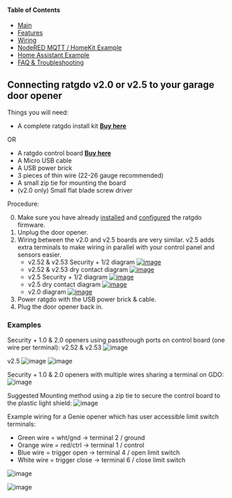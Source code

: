 #### Table of Contents
- [Main](index.md)
- [Features](01_features.md)
- [Wiring](03_wiring.md)
- [NodeRED MQTT / HomeKit Example](04_nodered_example.md)
- [Home Assistant Example](05_homeassistant_example.md)
- [FAQ & Troubleshooting](09_faq.md)
## Connecting ratgdo v2.0 or v2.5 to your garage door opener

Things you will need:

* A complete ratgdo install kit **[Buy here](https://square.link/u/FKqlMSWT)**

OR

* A ratgdo control board **[Buy here](https://square.link/u/B5pW7OZW)**
* A Micro USB cable
* A USB power brick
* 3 pieces of thin wire (22-26 gauge recommended)
* A small zip tie for mounting the board
* (v2.0 only) Small flat blade screw driver

Procedure:

0. Make sure you have already [installed](flash.html) and [configured](02_configuration.md) the ratgdo firmware.
1. Unplug the door opener.
1. Wiring between the v2.0 and v2.5 boards are very similar. v2.5 adds extra terminals to make wiring in parallel with your control panel and sensors easier.
	* v2.52 &amp; v2.53 Security + 1/2 diagram <a href="https://user-images.githubusercontent.com/4663918/288449523-9ddf3da2-9eac-4be0-beed-11867dc8d446.png">![image](https://user-images.githubusercontent.com/4663918/288449523-9ddf3da2-9eac-4be0-beed-11867dc8d446.png)</a>
	* v2.52 &amp; v2.53 dry contact diagram <a href="https://user-images.githubusercontent.com/4663918/288450016-0caa5d03-325a-4c89-a144-a145ac907dfa.png">![image](https://user-images.githubusercontent.com/4663918/288450016-0caa5d03-325a-4c89-a144-a145ac907dfa.png)</a>
	* v2.5  Security + 1/2 diagram <a href="https://user-images.githubusercontent.com/4663918/276749741-fe82ea10-e8f4-41d6-872f-55eec88d2aab.png">![image](https://user-images.githubusercontent.com/4663918/276749741-fe82ea10-e8f4-41d6-872f-55eec88d2aab.png)</a>
	* v2.5 dry contact diagram <a href="https://user-images.githubusercontent.com/4663918/277838851-e338c3bf-4eda-447a-9e79-737aa1a622a0.png">![image](https://user-images.githubusercontent.com/4663918/277838851-e338c3bf-4eda-447a-9e79-737aa1a622a0.png)</a>
	* v2.0  diagram <a href="https://user-images.githubusercontent.com/4663918/235453980-04a642fa-a181-4297-b4f3-06e1315e02fa.png">![image](https://user-images.githubusercontent.com/4663918/235453980-04a642fa-a181-4297-b4f3-06e1315e02fa.png)</a>
2. Power ratgdo with the USB power brick & cable.
3. Plug the door opener back in.

### Examples

Security + 1.0 & 2.0 openers using passthrough ports on control board (one wire per terminal):
v2.52 &amp; v2.53
![image](https://user-images.githubusercontent.com/4663918/288452495-ddd455ae-9a48-4e74-9ed5-9a75639225b2.jpg)

v2.5
![image](https://user-images.githubusercontent.com/4663918/278091586-63ff87f9-f67b-49a5-bc8a-c3c8a5bdab73.jpeg)
![image](https://user-images.githubusercontent.com/4663918/278091772-464265aa-a377-4ef8-b5d9-5b4bfb77d189.jpeg)

Security + 1.0 & 2.0 openers with multiple wires sharing a terminal on GDO:
![image](https://user-images.githubusercontent.com/4663918/278091799-a520915d-c475-4ac9-8b06-f9fca015f0c2.jpeg)

Suggested Mounting method using a zip tie to secure the control board to the plastic light shield:
![image](https://user-images.githubusercontent.com/4663918/278091821-02f85f5f-ebda-4603-9ee5-bd998bf8e7ee.jpeg)


Example wiring for a Genie opener which has user accessible limit switch terminals:

* Green wire = wht/gnd -> terminal 2 / ground
* Orange wire = red/ctrl -> terminal 1 / control
* Blue wire = trigger open -> terminal 4 / open limit switch
* White wire = trigger close -> terminal 6 / close limit switch

![image](https://user-images.githubusercontent.com/4663918/278091841-2c0b9a98-649f-43c7-8506-f76a528d6972.jpeg)

![image](https://user-images.githubusercontent.com/4663918/278091855-f231ff4d-575b-4ab6-9263-7d590645e7f5.jpeg)

